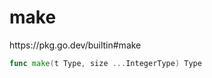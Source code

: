 # make

<div class="o">https://pkg.go.dev/builtin#make</div>

```go
func make(t Type, size ...IntegerType) Type
```

